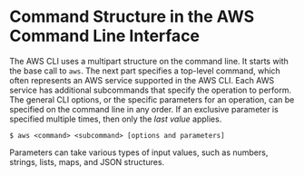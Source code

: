# Command Structure in the AWS Command Line Interface<a name="command-structure"></a>

The AWS CLI uses a multipart structure on the command line\. It starts with the base call to `aws`\. The next part specifies a top\-level command, which often represents an AWS service supported in the AWS CLI\. Each AWS service has additional subcommands that specify the operation to perform\. The general CLI options, or the specific parameters for an operation, can be specified on the command line in any order\. If an exclusive parameter is specified multiple times, then only the *last value* applies\.

```
$ aws <command> <subcommand> [options and parameters]
```

Parameters can take various types of input values, such as numbers, strings, lists, maps, and JSON structures\.